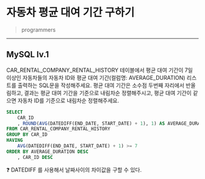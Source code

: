 # 자동차 평균 대여 기간 구하기

> programmers
> 

---

## MySQL lv.1
CAR_RENTAL_COMPANY_RENTAL_HISTORY 테이블에서 평균 대여 기간이 7일 이상인 자동차들의 자동차 ID와 평균 대여 기간(컬럼명: AVERAGE_DURATION) 리스트를 출력하는 SQL문을 작성해주세요. 평균 대여 기간은 소수점 두번째 자리에서 반올림하고, 결과는 평균 대여 기간을 기준으로 내림차순 정렬해주시고, 평균 대여 기간이 같으면 자동차 ID를 기준으로 내림차순 정렬해주세요.

```sql
SELECT
    CAR_ID
    , ROUND(AVG(DATEDIFF(END_DATE, START_DATE) + 1), 1) AS AVERAGE_DURATION
FROM CAR_RENTAL_COMPANY_RENTAL_HISTORY
GROUP BY CAR_ID
HAVING
    AVG(DATEDIFF(END_DATE, START_DATE) + 1) >= 7
ORDER BY AVERAGE_DURATION DESC
    , CAR_ID DESC
```
<aside>
❓ DATEDIFF 를 사용해서 날짜사이의 차이값을 구할 수 있다.
</aside>